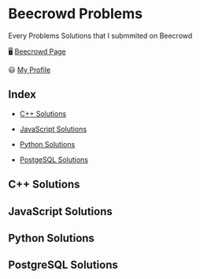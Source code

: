 # Beecrowd Problems

Every Problems Solutions that I submmited on Beecrowd

:desktop_computer:	<a href="https://www.beecrowd.com.br/judge/pt/">Beecrowd Page</a>

😃 <a href="https://www.beecrowd.com.br/judge/pt/profile/188518">My Profile</a>

## Index

- [C++ Solutions](#c++-solutions)

- [JavaScript Solutions](#javascript-solutions)

- [Python Solutions](#python-solutions)

- [PostgeSQL Solutions](#postgresql-solutions)



## C++ Solutions

## JavaScript Solutions

## Python Solutions

## PostgreSQL Solutions

